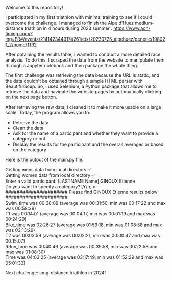 Welcome to this repository!

I participated in my first triathlon with minimal training to see if I could overcome the challenge. I managed to finish the Alpe d'Huez medium-distance triathlon in 4 hours during 2023 summer : https://www.acn-timing.com/?lng=FR#/events/2141423449174261/ctx/20230725_alpehuez/generic/198021_2/home/TRI2

After obtaining the results table, I wanted to conduct a more detailed race analysis. To do this, I scraped the data from the website to manipulate them through a Jupyter notebook and then package the whole thing.

The first challenge was retrieving the data because the URL is static, and the data couldn't be obtained through a simple HTML parser with BeautifulSoup. So, I used Selenium, a Python package that allows me to retrieve the data and navigate the website pages by automatically clicking on the next page button.

After retrieving the raw data, I cleaned it to make it more usable on a large scale. Today, the program allows you to:
- Retrieve the data
- Clean the data
- Ask for the name of a participant and whether they want to provide a category or not
- Display the results for the participant and the overall averages or based on the category.

Here is the output of the main.py file:

Getting mens data from local directory ✅
<br/> Getting women data from local directory ✅
<br/> Enter a valid participant: [LASTNAME Name] GINOUX Etienne
<br/> Do you want to specify a category? [Y/n] n
<br/> ###################### Please find GINOUX Etienne results below ######################
<br/> Swim_time was 00:38:09 (average was 00:31:50, min was 00:17:22 and max was 00:58:39)
<br/> T1 was 00:14:01 (average was 00:04:17, min was 00:01:19 and max was 00:24:29)
<br/> Bike_time was 02:26:27 (average was 01:59:18, min was 01:08:58 and max was 03:13:29)
<br/> T2 was 00:03:59 (average was 00:02:21, min was 00:00:47 and max was 00:15:07)
<br/> RRun_time was 00:40:46 (average was 00:39:58, min was 00:22:58 and max was 01:08:30)
<br/> Time was 04:03:25 (average was 03:17:49, min was 01:52:29 and max was 05:01:33)


Next challenge: long-distance triathlon in 2024!
